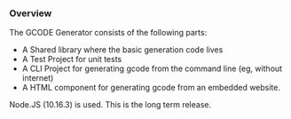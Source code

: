### Overview

The GCODE Generator consists of the following parts:

* A Shared library where the basic generation code lives
* A Test Project for unit tests
* A CLI Project for generating gcode from the command line (eg, without internet)
* A HTML component for generating gcode from an embedded website.

Node.JS (10.16.3) is used.  This is the long term release.

